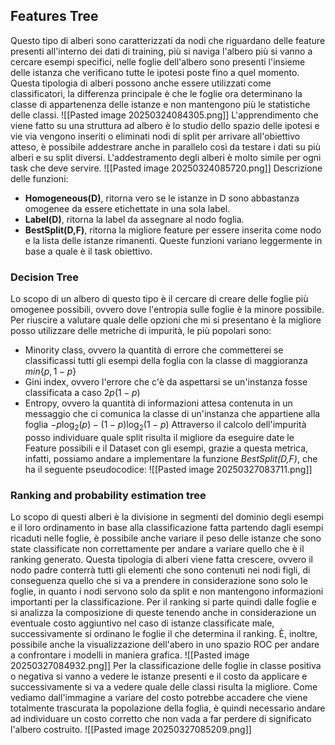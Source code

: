 ## Features Tree
Questo tipo di alberi sono caratterizzati da nodi che riguardano delle feature presenti all'interno dei dati di training, più si naviga l'albero più si vanno a cercare esempi specifici, nelle foglie dell'albero sono presenti l'insieme delle istanza che verificano tutte le ipotesi poste fino a quel momento.
Questa tipologia di alberi possono anche essere utilizzati come classificatori, la differenza principale è che le foglie ora determinano la classe di appartenenza delle istanze e non mantengono più le statistiche delle classi.
![[Pasted image 20250324084305.png]]
L'apprendimento che viene fatto su una struttura ad albero è lo studio dello spazio delle ipotesi e vie via vengono inseriti o eliminati nodi di split per arrivare all'obiettivo atteso, è possibile addestrare anche in parallelo così da testare i dati su più alberi e su split diversi.
L'addestramento degli alberi è molto simile per ogni task che deve servire.
![[Pasted image 20250324085720.png]]
Descrizione delle funzioni:
- **Homogeneous(D)**, ritorna vero se le istanze in D sono abbastanza omogenee da essere etichettate in una sola label.
- **Label(D)**, ritorna la label da assegnare al nodo foglia.
- **BestSplit(D,F)**, ritorna la migliore feature per essere inserita come nodo e la lista delle istanze rimanenti.
Queste funzioni variano leggermente in base a quale è il task obiettivo.
### Decision Tree
Lo scopo di un albero di questo tipo è il cercare di creare delle foglie più omogenee possibili, ovvero dove l'entropia sulle foglie è la minore possibile.
Per riuscire a valutare quale delle opzioni che mi si presentano è la migliore posso utilizzare delle metriche di impurità, le più popolari sono:
- Minority class, ovvero la quantità di errore che commetterei se classificassi tutti gli esempi della foglia con la classe di maggioranza $min\{p,1-p\}$
- Gini index, ovvero l'errore che c'è da aspettarsi se un'instanza fosse classificata a caso $2p(1-p)$
- Entropy, ovvero la quantità di informazioni attesa contenuta in un messaggio che ci comunica la classe di un'instanza che appartiene alla foglia $-p\log_2(p)-(1-p)\log_2(1-p)$
Attraverso il calcolo dell'impurità posso individuare quale split risulta il migliore da eseguire date le Feature possibili e il Dataset con gli esempi, grazie a questa metrica, infatti, possiamo andare a implementare la funzione *BestSplit(D,F)*, che ha il seguente pseudocodice:
![[Pasted image 20250327083711.png]]
### Ranking and probability estimation tree
Lo scopo di questi alberi è la divisione in segmenti del dominio degli esempi e il loro ordinamento in base alla classificazione fatta partendo dagli esempi ricaduti nelle foglie, è possibile anche variare il peso delle istanze che sono state classificate non correttamente per andare a variare quello che è il ranking generato.
Questa tipologia di alberi viene fatta crescere, ovvero il nodo padre conterrà tutti gli elementi che sono contenuti nei nodi figli, di conseguenza quello che si va a prendere in considerazione sono solo le foglie, in quanto i nodi servono solo da split e non mantengono informazioni importanti per la classificazione.
Per il ranking si parte quindi dalle foglie e si analizza la composizione di queste tenendo anche in considerazione un eventuale costo aggiuntivo nel caso di istanze classificate male, successivamente si ordinano le foglie il che determina il ranking.
È, inoltre, possibile anche la visualizzazione dell'abero in uno spazio ROC per andare a confrontare i modelli in maniera grafica.
![[Pasted image 20250327084932.png]]
Per la classificazione delle foglie in classe positiva o negativa si vanno a vedere le istanze presenti e il costo da applicare e successivamente si va a vedere quale delle classi risulta la migliore.
Come vediamo dall'immagine a variare del costo potrebbe accadere che viene totalmente trascurata la popolazione della foglia, è quindi necessario andare ad individuare un costo corretto che non vada a far perdere di significato l'albero costruito.
![[Pasted image 20250327085209.png]]
